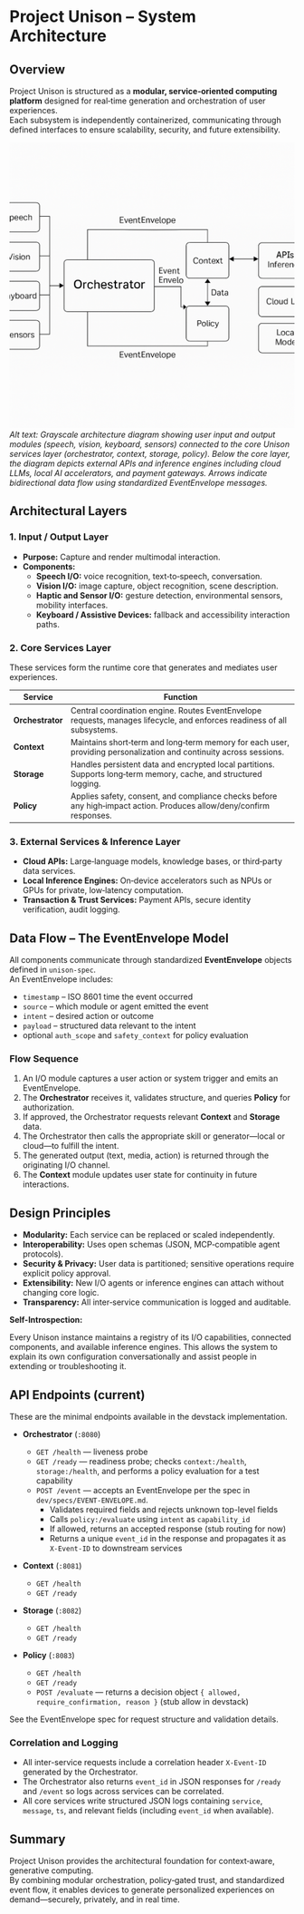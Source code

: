 # Project Unison – System Architecture

## Overview

Project Unison is structured as a **modular, service‑oriented computing platform** designed for real‑time generation and orchestration of user experiences.  
Each subsystem is independently containerized, communicating through defined interfaces to ensure scalability, security, and future extensibility.

![Project Unison System Diagram](architecture.png)
*Alt text: Grayscale architecture diagram showing user input and output modules (speech, vision, keyboard, sensors) connected to the core Unison services layer (orchestrator, context, storage, policy).
Below the core layer, the diagram depicts external APIs and inference engines including cloud LLMs, local AI accelerators, and payment gateways.
Arrows indicate bidirectional data flow using standardized EventEnvelope messages.*

## Architectural Layers

### 1. Input / Output Layer

- **Purpose:** Capture and render multimodal interaction.  
- **Components:**  
  - **Speech I/O:** voice recognition, text‑to‑speech, conversation.  
  - **Vision I/O:** image capture, object recognition, scene description.  
  - **Haptic and Sensor I/O:** gesture detection, environmental sensors, mobility interfaces.  
  - **Keyboard / Assistive Devices:** fallback and accessibility interaction paths.

### 2. Core Services Layer

These services form the runtime core that generates and mediates user experiences.

| Service | Function |
|----------|-----------|
| **Orchestrator** | Central coordination engine. Routes EventEnvelope requests, manages lifecycle, and enforces readiness of all subsystems. |
| **Context** | Maintains short‑term and long‑term memory for each user, providing personalization and continuity across sessions. |
| **Storage** | Handles persistent data and encrypted local partitions. Supports long‑term memory, cache, and structured logging. |
| **Policy** | Applies safety, consent, and compliance checks before any high‑impact action. Produces allow/deny/confirm responses. |

### 3. External Services & Inference Layer

- **Cloud APIs:** Large‑language models, knowledge bases, or third‑party data services.  
- **Local Inference Engines:** On‑device accelerators such as NPUs or GPUs for private, low‑latency computation.  
- **Transaction & Trust Services:** Payment APIs, secure identity verification, audit logging.

## Data Flow – The EventEnvelope Model

All components communicate through standardized **EventEnvelope** objects defined in `unison-spec`.  
An EventEnvelope includes:  
- `timestamp` – ISO 8601 time the event occurred  
- `source` – which module or agent emitted the event  
- `intent` – desired action or outcome  
- `payload` – structured data relevant to the intent  
- optional `auth_scope` and `safety_context` for policy evaluation

### Flow Sequence

1. An I/O module captures a user action or system trigger and emits an EventEnvelope.  
2. The **Orchestrator** receives it, validates structure, and queries **Policy** for authorization.  
3. If approved, the Orchestrator requests relevant **Context** and **Storage** data.  
4. The Orchestrator then calls the appropriate skill or generator—local or cloud—to fulfill the intent.  
5. The generated output (text, media, action) is returned through the originating I/O channel.  
6. The **Context** module updates user state for continuity in future interactions.

## Design Principles

- **Modularity:** Each service can be replaced or scaled independently.  
- **Interoperability:** Uses open schemas (JSON, MCP‑compatible agent protocols).  
- **Security & Privacy:** User data is partitioned; sensitive operations require explicit policy approval.  
- **Extensibility:** New I/O agents or inference engines can attach without changing core logic.  
- **Transparency:** All inter‑service communication is logged and auditable.

**Self-Introspection:**

Every Unison instance maintains a registry of its I/O capabilities, connected components, and available inference engines. This allows the system to explain its own configuration conversationally and assist people in extending or troubleshooting it.

## API Endpoints (current)

These are the minimal endpoints available in the devstack implementation.

- **Orchestrator** (`:8080`)
  - `GET /health` — liveness probe
  - `GET /ready` — readiness probe; checks `context:/health`, `storage:/health`, and performs a policy evaluation for a test capability
  - `POST /event` — accepts an EventEnvelope per the spec in `dev/specs/EVENT-ENVELOPE.md`.
    - Validates required fields and rejects unknown top-level fields
    - Calls `policy:/evaluate` using `intent` as `capability_id`
    - If allowed, returns an accepted response (stub routing for now)
    - Returns a unique `event_id` in the response and propagates it as `X-Event-ID` to downstream services

- **Context** (`:8081`)
  - `GET /health`
  - `GET /ready`

- **Storage** (`:8082`)
  - `GET /health`
  - `GET /ready`

- **Policy** (`:8083`)
  - `GET /health`
  - `GET /ready`
  - `POST /evaluate` — returns a decision object `{ allowed, require_confirmation, reason }` (stub allow in devstack)

See the EventEnvelope spec for request structure and validation details.

### Correlation and Logging

- All inter-service requests include a correlation header `X-Event-ID` generated by the Orchestrator.
- The Orchestrator also returns `event_id` in JSON responses for `/ready` and `/event` so logs across services can be correlated.
- All core services write structured JSON logs containing `service`, `message`, `ts`, and relevant fields (including `event_id` when available).

## Summary

Project Unison provides the architectural foundation for context‑aware, generative computing.  
By combining modular orchestration, policy‑gated trust, and standardized event flow, it enables devices to generate personalized experiences on demand—securely, privately, and in real time.
